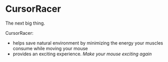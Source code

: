 # CursorRacer

The next big thing.

CursorRacer:

- helps save natural environment by minimizing the energy your muscles consume
  while moving your mouse
- provides an exciting experience. _Make your mouse exciting again_
